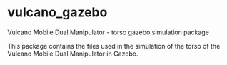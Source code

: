 # vulcano\_gazebo

Vulcano Mobile Dual Manipulator - torso gazebo simulation package

This package contains the files used in the simulation of the torso of the Vulcano Mobile Dual Manipulator in Gazebo.

